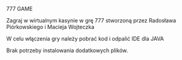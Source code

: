 777 GAME

Zagraj w wirtualnym kasynie w grę 777 stworzoną przez Radosława Piórkowskiego i Macieja Wojteczka

W celu włączenia gry należy pobrać kod i odpalić IDE dla JAVA

Brak potrzeby instalowania dodatkowych plików.
